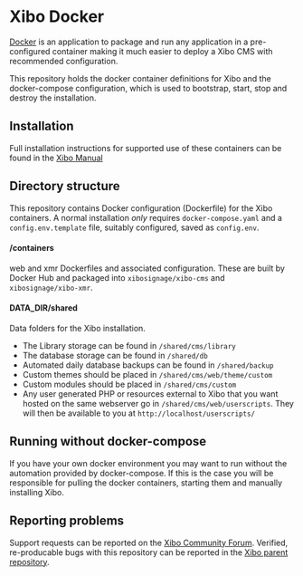 # Xibo Docker

[Docker](https://docker.com/) is an application to package and run any
application in a pre-configured container making it much easier to deploy a Xibo
CMS with recommended configuration.

This repository holds the docker container definitions for Xibo and the docker-compose
configuration, which is used to bootstrap, start, stop and destroy the installation.

## Installation
Full installation instructions for supported use of these containers can be
found in the [Xibo
Manual](https://xibosignage.com/docs/setup/xibo-for-docker)

## Directory structure

This repository contains Docker configuration (Dockerfile) for the Xibo
containers. A normal installation *only* requires `docker-compose.yaml` and
a `config.env.template` file, suitably configured, saved as `config.env`.

#### /containers

web and xmr Dockerfiles and associated configuration. These are built by Docker
Hub and packaged into `xibosignage/xibo-cms` and `xibosignage/xibo-xmr`.

#### DATA_DIR/shared

Data folders for the Xibo installation.

 - The Library storage can be found in `/shared/cms/library`
 - The database storage can be found in `/shared/db`
 - Automated daily database backups can be found in `/shared/backup`
 - Custom themes should be placed in `/shared/cms/web/theme/custom`
 - Custom modules should be placed in `/shared/cms/custom`
 - Any user generated PHP or resources external to Xibo that you want hosted
   on the same webserver go in `/shared/cms/web/userscripts`. They will then
   be available to you at `http://localhost/userscripts/`

## Running without docker-compose
If you have your own docker environment you may want to run without the
automation provided by docker-compose. If this is the case you will be responsible
for pulling the docker containers, starting them and manually installing Xibo.


## Reporting problems

Support requests can be reported on the [Xibo Community
Forum](https://community.xibo.org.uk/). Verified, re-producable bugs with this
repository can be reported in the [Xibo parent
repository](https://github.com/xibosignage/xibo/issues).
